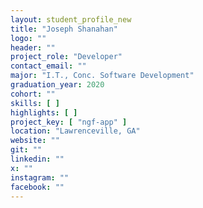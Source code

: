 ```yaml
---
layout: student_profile_new
title: "Joseph Shanahan"
logo: ""
header: ""
project_role: "Developer"
contact_email: ""
major: "I.T., Conc. Software Development"
graduation_year: 2020
cohort: ""
skills: [ ]
highlights: [ ]
project_key: [ "ngf-app" ]
location: "Lawrenceville, GA"
website: ""
git: ""
linkedin: ""
x: ""
instagram: ""
facebook: ""
---
```

